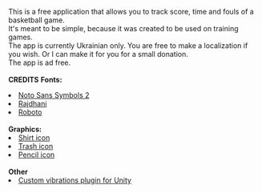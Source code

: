 This is a free application that allows you to track score, time and fouls of a basketball game.<br>
It's meant to be simple, because it was created to be used on training games.<br>
The app is currently Ukrainian only. You are free to make a localization if you wish. Or I can make it for you for a small donation.<br>
The app is ad free.<br>
<br>
<b>CREDITS</b>
<b>Fonts:</b><br>
<li><a href="https://fonts.google.com/noto/specimen/Noto+Sans+Symbols+2">Noto Sans Symbols 2</a></li>
<li><a href="https://fonts.google.com/specimen/Rajdhani">Rajdhani</a></li>
<li><a href="https://fonts.google.com/specimen/Roboto">Roboto</a></li>
<br>
<b>Graphics:</b><br>
<li><a href="https://www.flaticon.com/free-icon/singlet_4182529">Shirt icon</a></li>
<li><a href="https://www.flaticon.com/free-icon/delete_3405244">Trash icon</a></li>
<li><a href="https://www.flaticon.com/free-icon/pencil_6177842">Pencil icon</a></li>
<br>
<b>Other</b>
<li><a href="https://github.com/BenoitFreslon/Vibration">Custom vibrations plugin for Unity</a></li>
